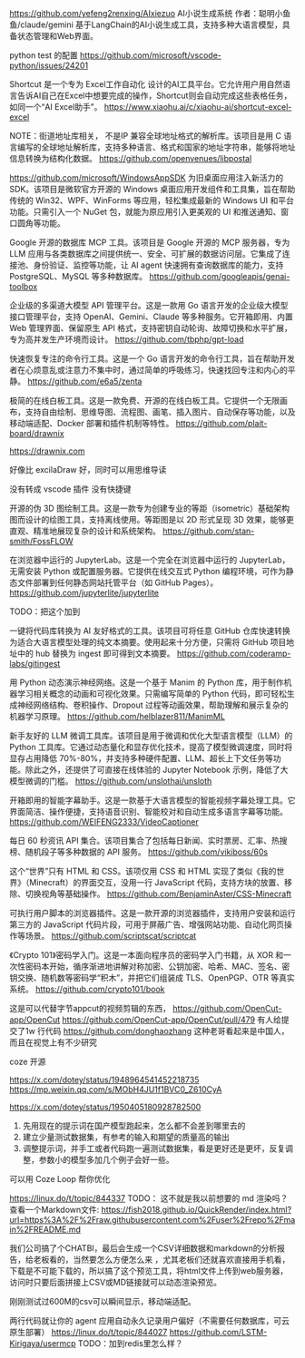 


https://github.com/yefeng2renxing/AIxiezuo
AI小说生成系统 作者：聪明小鱼鱼/claude/gemini
基于LangChain的AI小说生成工具，支持多种大语言模型，具备状态管理和Web界面。



python test 的配置
https://github.com/microsoft/vscode-python/issues/24201

Shortcut 是一个专为 Excel工作自动化 设计的AI工具平台。它允许用户用自然语言告诉AI自己在Excel中想要完成的操作，Shortcut则会自动完成这些表格任务，如同一个“AI Excel助手”。
https://www.xiaohu.ai/c/xiaohu-ai/shortcut-excel-excel




NOTE：街道地址库相关， 不是IP
兼容全球地址格式的解析库。该项目是用 C 语言编写的全球地址解析库，支持多种语言、格式和国家的地址字符串，能够将地址信息转换为结构化数据。
https://github.com/openvenues/libpostal


https://github.com/microsoft/WindowsAppSDK
为旧桌面应用注入新活力的 SDK。该项目是微软官方开源的 Windows 桌面应用开发组件和工具集，旨在帮助传统的 Win32、WPF、WinForms 等应用，轻松集成最新的 Windows UI 和平台功能。只需引入一个 NuGet 包，就能为原应用引入更美观的 UI 和推送通知、窗口圆角等功能。

Google 开源的数据库 MCP 工具。该项目是 Google 开源的 MCP 服务器，专为 LLM 应用与各类数据库之间提供统一、安全、可扩展的数据访问层。它集成了连接池、身份验证、监控等功能，让 AI agent 快速拥有查询数据库的能力，支持 PostgreSQL、MySQL 等多种数据库。
https://github.com/googleapis/genai-toolbox

企业级的多渠道大模型 API 管理平台。这是一款用 Go 语言开发的企业级大模型接口管理平台，支持 OpenAI、Gemini、Claude 等多种服务。它开箱即用、内置 Web 管理界面、保留原生 API 格式，支持密钥自动轮询、故障切换和水平扩展，专为高并发生产环境而设计。
https://github.com/tbphp/gpt-load

快速恢复专注的命令行工具。这是一个 Go 语言开发的命令行工具，旨在帮助开发者在心烦意乱或注意力不集中时，通过简单的呼吸练习，快速找回专注和内心的平静。
https://github.com/e6a5/zenta


极简的在线白板工具。这是一款免费、开源的在线白板工具。它提供一个无限画布，支持自由绘制、思维导图、流程图、画笔、插入图片、自动保存等功能，以及移动端适配、Docker 部署和插件机制等特性。
https://github.com/plait-board/drawnix

https://drawnix.com

好像比 excilaDraw 好，同时可以用思维导读

没有转成 vscode 插件
没有快捷键


开源的伪 3D 图绘制工具。这是一款专为创建专业的等距（isometric）基础架构图而设计的绘图工具，支持离线使用。等距图是以 2D 形式呈现 3D 效果，能够更直观、精准地展现复杂的设计和系统架构。
https://github.com/stan-smith/FossFLOW

在浏览器中运行的 JupyterLab。这是一个完全在浏览器中运行的 JupyterLab，无需安装 Python 或配置服务器。它提供在线交互式 Python 编程环境，可作为静态文件部署到任何静态网站托管平台（如 GitHub Pages）。
https://github.com/jupyterlite/jupyterlite

TODO：把这个加到




一键将代码库转换为 AI 友好格式的工具。该项目可将任意 GitHub 仓库快速转换为适合大语言模型处理的纯文本摘要。使用起来十分方便，只需将 GitHub 项目地址中的 hub 替换为 ingest 即可得到文本摘要。
https://github.com/coderamp-labs/gitingest

用 Python 动态演示神经网络。这是一个基于 Manim 的 Python 库，用于制作机器学习相关概念的动画和可视化效果。只需编写简单的 Python 代码，即可轻松生成神经网络结构、卷积操作、Dropout 过程等动画效果，帮助理解和展示复杂的机器学习原理。
https://github.com/helblazer811/ManimML

新手友好的 LLM 微调工具库。该项目是用于微调和优化大型语言模型（LLM）的 Python 工具库。它通过动态量化和显存优化技术，提高了模型微调速度，同时将显存占用降低 70%-80%，并支持多种硬件配置、LLM、超长上下文任务等功能。除此之外，还提供了可直接在线体验的 Jupyter Notebook 示例，降低了大模型微调的门槛。
https://github.com/unslothai/unsloth

开箱即用的智能字幕助手。这是一款基于大语言模型的智能视频字幕处理工具。它界面简洁、操作便捷，支持语音识别、智能校对和自动生成多语言字幕等功能。
https://github.com/WEIFENG2333/VideoCaptioner


每日 60 秒资讯 API 集合。该项目集合了包括每日新闻、实时票房、汇率、热搜榜、随机段子等多种数据的 API 服务。
https://github.com/vikiboss/60s

这个“世界”只有 HTML 和 CSS。该项仅用 CSS 和 HTML 实现了类似《我的世界》（Minecraft）的界面交互，没用一行 JavaScript 代码，支持方块的放置、移除、切换视角等基础操作。
https://github.com/BenjaminAster/CSS-Minecraft

可执行用户脚本的浏览器插件。这是一款开源的浏览器插件，支持用户安装和运行第三方的 JavaScript 代码片段，可用于屏蔽广告、增强网站功能、自动化网页操作等场景。
https://github.com/scriptscat/scriptcat

《Crypto 101》密码学入门。这是一本面向程序员的密码学入门书籍，从 XOR 和一次性密码本开始，循序渐进地讲解对称加密、公钥加密、哈希、MAC、签名、密钥交换、随机数等密码学“积木”，并把它们组装成 TLS、OpenPGP、OTR 等真实系统。
https://github.com/crypto101/book


这是可以代替字节appcut的视频剪辑的东西，
https://github.com/OpenCut-app/OpenCut
https://github.com/OpenCut-app/OpenCut/pull/479
有人给提交了1w 行代码
https://github.com/donghaozhang
这种老哥看起来是中国人，而且在视觉上有不少研究

coze 开源

https://x.com/dotey/status/1948964541452218735
https://mp.weixin.qq.com/s/MObH4JU1f1BVC0_Z610CyA

https://x.com/dotey/status/1950405180928782500
1. 先用现在的提示词在国产模型跑起来，怎么都不会差到哪里去的
2. 建立少量测试数据集，有参考的输入和期望的质量高的输出
3. 调整提示词，并手工或者代码跑一遍测试数据集，看是更好还是更坏，反复调整，参数小的模型多加几个例子会好一些。

可以用 Coze Loop 帮你优化


https://linux.do/t/topic/844337
TODO： 这不就是我以前想要的 md 渲染吗？
查看一个Markdown文件:
https://fish2018.github.io/QuickRender/index.html?url=https%3A%2F%2Fraw.githubusercontent.com%2Fuser%2Frepo%2Fmain%2FREADME.md

我们公司搞了个CHATBI，最后会生成一个CSV详细数据和markdown的分析报告，给老板看的，当然要怎么方便怎么来
，尤其老板们还就喜欢直接用手机看，下载是不可能下载的，所以搞了这个预览工具，将html文件上传到web服务器，
访问时只要后面拼接上CSV或MD链接就可以动态渲染预览。

刚刚测试过600M的csv可以瞬间显示，移动端适配。

两行代码就让你的 agent 应用自动永久记录用户偏好（不需要任何数据库，可云原生部署）
https://linux.do/t/topic/844027
https://github.com/LSTM-Kirigaya/usermcp
TODO：加到redis里怎么样？